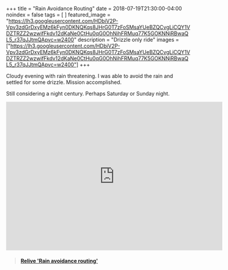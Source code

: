 +++
title =  "Rain Avoidance Routing"
date = 2018-07-19T21:30:00-04:00
noindex = false
tags = [ ]
featured_image = "https://lh3.googleusercontent.com/HDbiV2P-Vpv3zdGrDxyEMz6kFyn0DKNQKqs8JHrG0T7zFoSMsaYUeBZQCvgLiCQY1VDZTRZZ2wzwifFkdv12dKaNe0CtHu0qG0OhNihFRMuq77K5GOKNNjRBwaQL5_r37qJJtmQApvc=w2400"
description = "Drizzle only ride"
images = ["https://lh3.googleusercontent.com/HDbiV2P-Vpv3zdGrDxyEMz6kFyn0DKNQKqs8JHrG0T7zFoSMsaYUeBZQCvgLiCQY1VDZTRZZ2wzwifFkdv12dKaNe0CtHu0qG0OhNihFRMuq77K5GOKNNjRBwaQL5_r37qJJtmQApvc=w2400"]
+++

Cloudy evening with rain threatening. I was able to avoid the rain and settled for some drizzle. Mission accomplished.

Still considering a night century. Perhaps Saturday or Sunday night.

<iframe height='405' width='590' frameborder='0' allowtransparency='true' scrolling='no' src='https://www.strava.com/activities/1714395035/embed/957f2ec2d5fc55c4bbf2f69e0c6cf4de02743858'></iframe>


<blockquote class="embedly-card" data-card-controls="0" data-card-key="f1631a41cb254ca5b035dc5747a5bd75"><h4><a href="https://www.relive.cc/view/1714395035?r=embed-site">Relive 'Rain avoidance routing'</a></h4></blockquote>
        <script async src="//cdn.embedly.com/widgets/platform.js" charset="UTF-8"></script>
